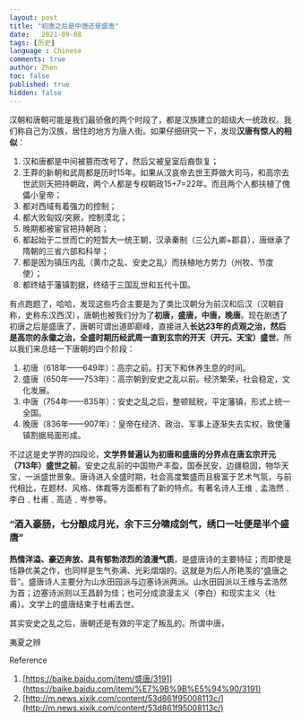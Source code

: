 ```yaml
---
layout: post
title: "初唐之后是中唐还是盛唐"
date:   2021-09-08
tags: [历史]
language : Chinese
comments: true
author: Zhen
toc: false
published: true
hidden: false
---
```

汉朝和唐朝可能是我们最骄傲的两个时段了，都是汉族建立的超级大一统政权。我们称自己为汉族，居住的地方为唐人街。如果仔细研究一下，发现**汉唐有惊人的相似**：

 1. 汉和唐都是中间被篡而改号了，然后又被皇室后裔恢复；
 2. 王莽的新朝和武周都是历时15年。如果从汉哀帝去世王莽做大司马，和高宗去世武则天把持朝政，两个人都是专权朝政15+7=22年。而且两个人都扶植了傀儡小皇帝；
 3. 都对西域有着强力的控制；
 4. 都大败匈奴/突厥，控制漠北；
 5. 晚期都被宦官把持朝政；
 6. 都起始于二世而亡的短暂大一统王朝，汉承秦制（三公九卿+郡县），唐继承了隋朝的三省六部和科举；
 7. 都是因为镇压内乱（黄巾之乱、安史之乱）而扶植地方势力（州牧、节度使）；
 8. 都终结于藩镇割据，终结于三国乱世和五代十国。
 
有点跑题了，哈哈，发现这些巧合主要是为了类比汉朝分为前汉和后汉（汉朝自称，史称东汉西汉），唐朝也被我们分为了**初唐，盛唐，中唐，晚唐**。现在剧透了初唐之后是盛唐了，唐朝可谓出道即巅峰，直接进入**长达23年的贞观之治，然后是高宗的永徽之治，全盛时期历经武周一直到玄宗的开天（开元、天宝）盛世**。所以我们来总结一下唐朝的四个阶段：

 1. 初唐（618年——649年）：高宗之前。打天下和休养生息的时间。
 2. 盛唐（650年——753年）：高宗朝到安史之乱以前。经济繁荣，社会稳定，文化发展。
 3. 中唐（754年——835年）：安史之乱之后，整顿赋税，平定藩镇，形式上统一全国。
 4. 晚唐（836年——907年）：皇帝在经济、政治、军事上逐渐失去实权，致使藩镇割据局面形成。

不过这是史学界的四段论，**文学界普遍认为初唐和盛唐的分界点在唐玄宗开元（713年）盛世之前**。安史之乱前的中国物产丰盈，国泰民安，边疆稳固，物华天宝，一派盛世景象。唐诗进入全盛时期，社会高度繁盛而且极富于艺术气氛，与前代相比，在题材、风格、体裁等方面都有了新的特点。有著名诗人王维﹑孟浩然﹑李白﹑杜甫﹑高适﹑岑参等。

### “酒入豪肠，七分酿成月光，余下三分啸成剑气，绣口一吐便是半个盛唐”

**热情洋溢、豪迈奔放、具有郁勃浓烈的浪漫气质**，是盛唐诗的主要特征；而即使是恬静优美之作，也同样是生气弥满、光彩熠熠的。这就是为后人所艳羡的“盛唐之音”。盛唐诗人主要分为山水田园派与边塞诗派两派。山水田园派以王维与孟浩然为首；边塞诗派则以王昌龄为佳；也可分成浪漫主义（李白）和现实主义（杜甫）。文学上的盛唐结束于杜甫去世。

其实安史之乱之后，唐朝还是有效的平定了叛乱的。所谓中唐，

夷夏之辨

Reference

 1. [https://baike.baidu.com/item/盛唐/3191](https://baike.baidu.com/item/%E7%9B%9B%E5%94%90/3191)
 2. [http://m.news.xixik.com/content/53d861f95008113c/](http://m.news.xixik.com/content/53d861f95008113c/)

<!--stackedit_data:
eyJoaXN0b3J5IjpbLTEzNDA0NDA0MTYsLTE3MDY4MzYxMzQsLT
IwMjU3OTMzMzgsMTAyMTkyNTEzMywtODkxMjU0NDEsODE1MzY2
NzU1LC0xODk4MDgxOTg5LDU1OTUwNDQzMl19
-->